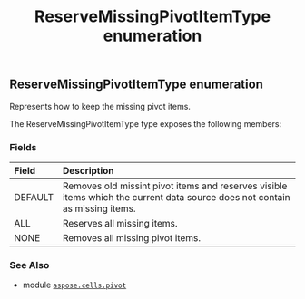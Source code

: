 ﻿---
title: ReserveMissingPivotItemType enumeration
second_title: Aspose.Cells for Python via .NET API References
description: 
type: docs
weight: 410
url: /aspose.cells.pivot/reservemissingpivotitemtype/
is_root: false
---

## ReserveMissingPivotItemType enumeration

Represents how to keep the missing pivot items.



The ReserveMissingPivotItemType type exposes the following members:

### Fields
| Field | Description |
| :- | :- |
| DEFAULT | Removes old missint pivot items and reserves visible items which the current data source does not contain as missing items. |
| ALL | Reserves all missing items. |
| NONE | Removes all missing pivot items. |



### See Also
* module [`aspose.cells.pivot`](..)
